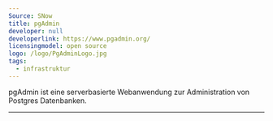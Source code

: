 ```yaml
---
Source: SNow
title: pgAdmin
developer: null
developerlink: https://www.pgadmin.org/
licensingmodel: open source
logo: /logo/PgAdminLogo.jpg
tags:
  - infrastruktur
---
```


pgAdmin ist eine serverbasierte Webanwendung zur Administration von Postgres Datenbanken.

---
